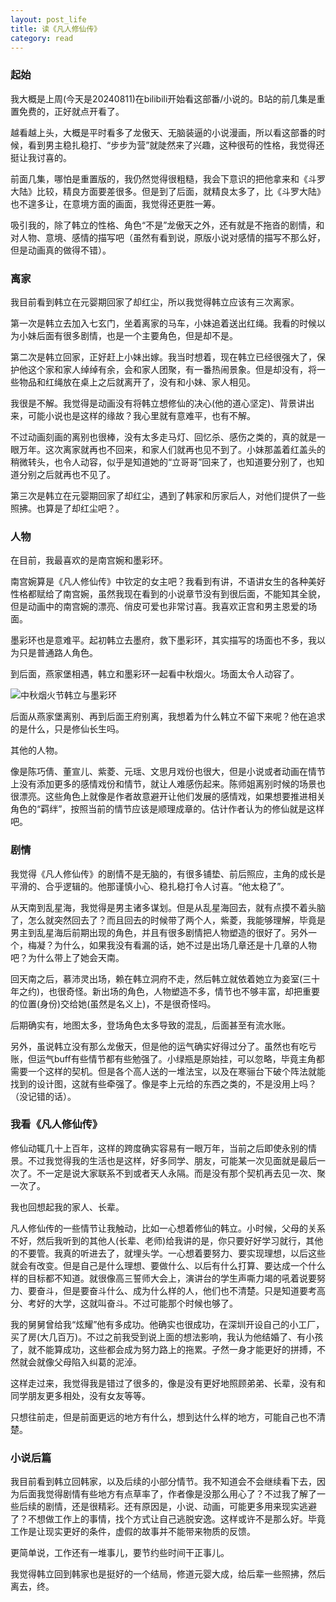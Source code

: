 ```yaml
---
layout: post_life
title: 读《凡人修仙传》
category: read
---
```


### 起始

我大概是上周(今天是20240811)在bilibili开始看这部番/小说的。B站的前几集是重置免费的，正好就点开看了。

越看越上头，大概是平时看多了龙傲天、无脑装逼的小说漫画，所以看这部番的时候，看到男主稳扎稳打、“步步为营”就陡然来了兴趣，这种很苟的性格，我觉得还挺让我讨喜的。

前面几集，哪怕是重置版的，我仍然觉得很粗糙，我会下意识的把他拿来和《斗罗大陆》比较，精良方面要差很多。但是到了后面，就精良太多了，比《斗罗大陆》也不遑多让，在意境方面的画面，我觉得还更胜一筹。

吸引我的，除了韩立的性格、角色“不是”龙傲天之外，还有就是不拖沓的剧情，和对人物、意境、感情的描写吧（虽然有看到说，原版小说对感情的描写不那么好，但是动画真的做得不错）。

### 离家

我目前看到韩立在元婴期回家了却红尘，所以我觉得韩立应该有三次离家。

第一次是韩立去加入七玄门，坐着离家的马车，小妹追着送出红绳。我看的时候以为小妹后面有很多剧情，也是一个主要角色，但是却不是。

第二次是韩立回家，正好赶上小妹出嫁。我当时想着，现在韩立已经很强大了，保护他这个家和家人绰绰有余，会和家人团聚，有一番热闹景象。但是却没有，将一些物品和红绳放在桌上之后就离开了，没有和小妹、家人相见。

我很是不解。我觉得是动画没有将韩立想修仙的决心(他的道心坚定)、背景讲出来，可能小说也是这样的缘故？我心里就有意难平，也有不解。

不过动画刻画的离别也很棒，没有太多走马灯、回忆杀、感伤之类的，真的就是一眼万年。这次离家就再也不回来，和家人们就再也见不到了。小妹那盖着红盖头的稍微转头，也令人动容，似乎是知道她的“立哥哥”回来了，也知道要分别了，也知道分别之后就再也不见了。

第三次是韩立在元婴期回家了却红尘，遇到了韩家和厉家后人，对他们提供了一些照拂。也算是了却红尘吧？。

### 人物

在目前，我最喜欢的是南宫婉和墨彩环。

南宫婉算是《凡人修仙传》中钦定的女主吧？我看到有讲，不语讲女生的各种美好性格都赋给了南宫婉，虽然我现在看到的小说章节没有到很后面，不能知其全貌，但是动画中的南宫婉的漂亮、俏皮可爱也非常讨喜。我喜欢正宫和男主恩爱的场面。

墨彩环也是意难平。起初韩立去墨府，救下墨彩环，其实描写的场面也不多，我以为只是普通路人角色。

到后面，燕家堡相遇，韩立和墨彩环一起看中秋烟火。场面太令人动容了。

![中秋烟火节韩立与墨彩环](https://blogcdn.qihope.com/github-life/2024-08-11-9787806807583/2024-08-11-FanRenXiuXianZhuan-1.png?x-oss-process=image/quality,q_30)

后面从燕家堡离别、再到后面王府别离，我想着为什么韩立不留下来呢？他在追求的是什么，只是修仙长生吗。

其他的人物。

像是陈巧倩、董宣儿、紫菱、元瑶、文思月戏份也很大，但是小说或者动画在情节上没有添加更多的感情戏份和情节，就让人难感伤起来。陈师姐离别时候的场景也很漂亮。这些角色上就像是作者故意避开让他们发展的感情戏，如果想要推进相关角色的“羁绊”，按照当前的情节应该是顺理成章的。估计作者认为的修仙就是这样吧。

### 剧情

我觉得《凡人修仙传》的剧情不是无脑的，有很多铺垫、前后照应，主角的成长是平滑的、合乎逻辑的。他那谨慎小心、稳扎稳打令人讨喜。“他太稳了”。

从天南到乱星海，我觉得是男主诸多谋划。但是从乱星海回去，就有点摸不着头脑了，怎么就突然回去了？而且回去的时候带了两个人，紫菱，我能够理解，毕竟是男主到乱星海后前期出现的角色，并且有很多剧情把人物塑造的很好了。另外一个，梅凝？为什么，如果我没有看漏的话，她不过是出场几章还是十几章的人物吧？为什么带上了她会天南。

回天南之后，慕沛灵出场，赖在韩立洞府不走，然后韩立就依着她立为妾室(三十年之约)，也很奇怪。新出场的角色，人物塑造不多，情节也不够丰富，却把重要的位置(身份)交给她(虽然是名义上)，不是很奇怪吗。

后期确实有，地图太多，登场角色太多导致的混乱，后面甚至有流水账。

另外，虽说韩立没有那么龙傲天，但是他的运气确实好得过分了。虽然也有吃亏账，但运气buff有些情节都有些勉强了。小绿瓶是原始挂，可以忽略，毕竟主角都需要一个这样的契机。但是各个高人送的一堆法宝，以及在寒骊台下破个阵法就能找到的设计图，这就有些牵强了。像是李上元给的东西之类的，不是没用上吗？（没记错的话）。

### 我看《凡人修仙传》

修仙动辄几十上百年，这样的跨度确实容易有一眼万年，当前之后即使永别的情景。不过我觉得我的生活也是这样，好多同学、朋友，可能某一次见面就是最后一次了。不一定是说大家联系不到或者天人永隔。而是没有那个契机再去见一次、聚一次了。

我也回想起我的家人、长辈。

凡人修仙传的一些情节让我触动，比如一心想着修仙的韩立。小时候，父母的关系不好，然后我听到的其他人(长辈、老师)给我讲的是，你只要好好学习就行，其他的不要管。我真的听进去了，就埋头学。一心想着要努力、要实现理想，以后这些就会有改变。但是自己是什么理想、要做什么、以后有什么打算、要达成一个什么样的目标都不知道。就很像高三誓师大会上，演讲台的学生声嘶力竭的吼着说要努力、要奋斗，但是要奋斗什么、成为什么样的人，他们也不清楚。只是知道要考高分、考好的大学，这就叫奋斗。不过可能那个时候也够了。

我的舅舅曾给我“炫耀”他有多成功。他确实也很成功，在深圳开设自己的小工厂，买了房(大几百万)。不过之前我受到说上面的想法影响，我认为他结婚了、有小孩了，就不能算成功，这些都会成为努力路上的拖累。孑然一身才能更好的拼搏，不然就会就像父母陷入纠葛的泥淖。

这样走过来，我觉得我是错过了很多的，像是没有更好地照顾弟弟、长辈，没有和同学朋友更多相处，没有女友等等。

只想往前走，但是前面更远的地方有什么，想到达什么样的地方，可能自己也不清楚。

### 小说后篇

我目前看到韩立回韩家，以及后续的小部分情节。我不知道会不会继续看下去，因为后面我觉得剧情有些地方有点草率了，作者像是没那么用心了？不过我了解了一些后续的剧情，还是很精彩。还有原因是，小说、动画，可能更多用来现实逃避了？不想做工作上的事情，找个方式让自己逃脱安逸。这样或许不是那么好。毕竟工作是让现实更好的条件，虚假的故事并不能带来物质的反馈。

更简单说，工作还有一堆事儿，要节约些时间干正事儿。

我觉得韩立回到韩家也是挺好的一个结局，修道元婴大成，给后辈一些照拂，然后离去，终。
